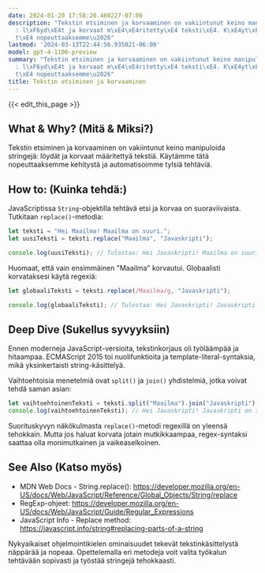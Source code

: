 ```yaml
---
date: 2024-01-20 17:58:20.460227-07:00
description: "Tekstin etsiminen ja korvaaminen on vakiintunut keino manipuloida stringej\xE4\
  : l\xF6yd\xE4t ja korvaat m\xE4\xE4ritetty\xE4 teksti\xE4. K\xE4yt\xE4mme t\xE4\
  t\xE4 nopeuttaaksemme\u2026"
lastmod: '2024-03-13T22:44:56.935021-06:00'
model: gpt-4-1106-preview
summary: "Tekstin etsiminen ja korvaaminen on vakiintunut keino manipuloida stringej\xE4\
  : l\xF6yd\xE4t ja korvaat m\xE4\xE4ritetty\xE4 teksti\xE4. K\xE4yt\xE4mme t\xE4\
  t\xE4 nopeuttaaksemme\u2026"
title: Tekstin etsiminen ja korvaaminen
---
```


{{< edit_this_page >}}

## What & Why? (Mitä & Miksi?)

Tekstin etsiminen ja korvaaminen on vakiintunut keino manipuloida stringejä: löydät ja korvaat määritettyä tekstiä. Käytämme tätä nopeuttaaksemme kehitystä ja automatisoimme tylsiä tehtäviä.

## How to: (Kuinka tehdä:)

JavaScriptissa `String`-objektilla tehtävä etsi ja korvaa on suoraviivaista. Tutkitaan `replace()`-metodia:

```javascript
let teksti = "Hei Maailma! Maailma on suuri.";
let uusiTeksti = teksti.replace("Maailma", "Javaskripti");

console.log(uusiTeksti); // Tulostaa: Hei Javaskripti! Maailma on suuri.
```

Huomaat, että vain ensimmäinen "Maailma" korvautui. Globaalisti korvataksesi käytä regexiä:

```javascript
let globaaliTeksti = teksti.replace(/Maailma/g, "Javaskripti");

console.log(globaaliTeksti); // Tulostaa: Hei Javaskripti! Javaskripti on suuri.
```

## Deep Dive (Sukellus syvyyksiin)

Ennen moderneja JavaScript-versioita, tekstinkorjaus oli työläämpää ja hitaampaa. ECMAScript 2015 toi nuolifunktioita ja template-literal-syntaksia, mikä yksinkertaisti string-käsittelyä.

Vaihtoehtoisia menetelmiä ovat `split()` ja `join()` yhdistelmiä, jotka voivat tehdä saman asian:

```javascript
let vaihtoehtoinenTeksti = teksti.split("Maailma").join("Javaskripti");
console.log(vaihtoehtoinenTeksti); // Hei Javaskripti! Javaskripti on suuri.
```

Suorituskyvyn näkökulmasta `replace()`-metodi regexillä on yleensä tehokkain. Mutta jos haluat korvata jotain mutkikkaampaa, regex-syntaksi saattaa olla monimutkainen ja vaikeaselkoinen.

## See Also (Katso myös)

- MDN Web Docs - String.replace(): https://developer.mozilla.org/en-US/docs/Web/JavaScript/Reference/Global_Objects/String/replace
- RegExp-ohjeet: https://developer.mozilla.org/en-US/docs/Web/JavaScript/Guide/Regular_Expressions
- JavaScript Info - Replace method: https://javascript.info/string#replacing-parts-of-a-string

Nykyaikaiset ohjelmointikielen ominaisuudet tekevät tekstinkäsittelystä näppärää ja nopeaa. Opettelemalla eri metodeja voit valita työkalun tehtävään sopivasti ja työstää stringejä tehokkaasti.
